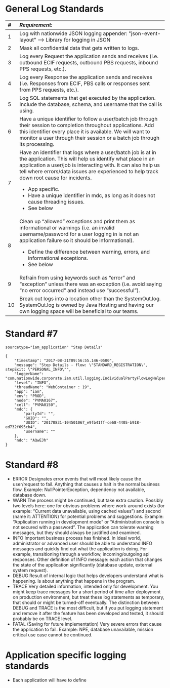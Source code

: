 # General Log Standards
|_#_   |_Requirement:_   |
|:------|:---------------|
| 1    | Log with nationwide JSON logging appender: "json-event-layout"  -->  Library for logging in JSON               |
| 2    | Mask all confidential data that gets written to logs.              |
| 3    | Log every Request the application sends and receives (i.e. outbound ECIF requests, outbound PBS requests, inbound PPS requests, etc.).              |
| 4    | Log every Response the application sends and receives (i.e. Responses from ECIF, PBS calls or responses sent from PPS requests, etc.).              |
| 5    | Log SQL statements that get executed by the application. Include the database, schema, and username that the call is using.              |
| 6    | Have a unique identifier to follow a user/batch job through their session to completion throughout applications. Add this identifier every place it is available. We will want to monitor a user through their session or a batch job through its processing.              |
| 7    | Have an identifier that logs where a user/batch job is at in the application. This will help us identify what place in an application a user/job is interacting with. It can also help us tell where errors/data issues are experienced to help track down root cause for incidents. <ul><li>App specific.</li> <li>Have a unique identifier in mdc, as long as it does not cause threading issues.</li> <li>See below</li></ul>              |
| 8    | Clean up “allowed” exceptions and print them as informational or warnings (i.e. an invalid username/password for a user logging in is not an application failure so it should be informational).<ul><li>Define the difference between warning, errors, and informational exceptions.</li> <li>See below</li></ul>              |
| 9    | Refrain from using keywords such as “error” and “exception” unless there was an exception (i.e. avoid saying “no error occurred” and instead use “successful”).              |
| 10   | Break out logs into a location other than the SystemOut.log. SystemOut.log is owned by Java Hosting and having our own logging space will be beneficial to our teams.              |


# Standard #7
~~~~
sourcetype="iam_application" "Step Details"

{
    "timestamp": "2017-08-31T09:56:55.146-0500",
    "message": "Step Details - flow: \"STANDARD_REGISTRATION\", stepExit: \"PERSONAL_INFO\"",
    "loggerName": "com.nationwide.corporate.iam.util.logging.IndividualPartyFlowLogHelper",
    "level": "INFO",
    "threadName": "WebContainer : 19",
    "app": "iam",
    "env": "PROD",
    "node": "PVMA0167",
    "cell": "PVMA0150",
    "mdc": {
        "partyId": "",
        "GUID": "",
        "UUID": "20170831-104501067_e9fb41ff-ce68-4405-b918-ed732f695cb4",
        "username": ""
    },
    "ndc": "AQwEJh"
}
~~~~

# Standard #8
* ERROR 
Designates error events that will most likely cause the user/request to fail. Anything that causes a halt in the normal business flow. Example: NullPointerException, dependency not available, database down.
* WARN
The process might be continued, but take extra caution. Possibly two levels here: one for obvious problems where 
work-around exists (for example: “Current data unavailable, using cached values”) and second (name it: ATTENTION) for potential problems 
and suggestions. Example: “Application running in development mode” or “Administration console is not secured with a password”. 
The application can tolerate warning messages, but they should always be justified and examined.
* INFO
Important business process has finished. In ideal world, administrator or advanced user should be able to understand INFO messages 
and quickly find out what the application is doing. For example, transitioning through a workflow, incoming/outgoing api responses. Other definition of INFO 
message: each action that changes the state of the application significantly (database update, external system request).
* DEBUG
Result of internal logic that helps developers understand what is happening.  Is about anything that happens in the program.
* TRACE
Very detailed information, intended only for development. You might keep trace messages for a short period of time after deployment 
on production environment, but treat these log statements as temporary, that should or might be turned-off eventually. 
The distinction between DEBUG and TRACE is the most difficult, but if you put logging statement and remove it after the feature has 
been developed and tested, it should probably be on TRACE level.
* FATAL (Saving for future implementation)
Very severe errors that cause the application to fail. Example: NPE, database unavailable, mission critical use case cannot be continued.
# Application specific logging standards
* Each application will have to define